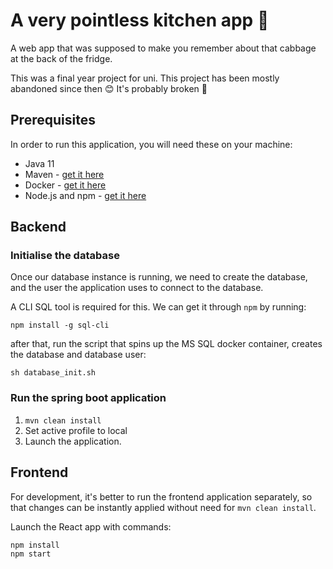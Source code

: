# A very pointless kitchen app 🥬
A web app that was supposed to make you remember about that cabbage at the back of the fridge.

This was a final year project for uni. This project has been mostly abandoned since then 😊 It's probably broken 🤷

## Prerequisites
In order to run this application, you will need these on your machine:
* Java 11
* Maven - [get it here](https://maven.apache.org/download.cgi)
* Docker - [get it here](https://docs.docker.com/get-docker/)
* Node.js and npm - [get it here](https://docs.npmjs.com/downloading-and-installing-node-js-and-npm)

## Backend

### Initialise the database
Once our database instance is running, we need to create the database, and the user the application uses to connect to the database.

A CLI SQL tool is required for this. We can get it through `npm` by running:

`npm install -g sql-cli`

after that, run the script that spins up the MS SQL docker container, creates the database and database user:

`sh database_init.sh`

### Run the spring boot application

1. `mvn clean install`
2. Set active profile to local
3. Launch the application.

## Frontend

For development, it's better to run the frontend application separately, so that changes can be 
instantly applied without need for `mvn clean install`. 

Launch the React app with commands:

```
npm install
npm start
```